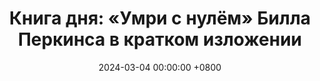 ---
title: "Книга дня: «Умри с нулём» Билла Перкинса в кратком изложении"
description: >-
  Управляйте финансами с умом! Обзор книги Перкинса: финансовая свобода, осознанные траты и жизнь по вашим ценностям.
date: 2024-03-04 00:00:00 +0800
categories: [Мышление, Конспекты-книг]
tags:
  [
    умри-с-нулем,
    билл-перкинс,
    финансовая-свобода,
    управление-финансами,
    личные-финансы,
    бюджетирование,
    финансовая-независимость,
    инвестиции,
    осознанные-траты,
    финансовое-планирование,
    ценности-жизни,
    долгосрочные-цели,
    финансовая-грамотность,
    управление-долгами,
    накопления
  ]
image:
alt: Обложка книги Умри с нулем Билла Перкинса
fallback:
  -
  -
---